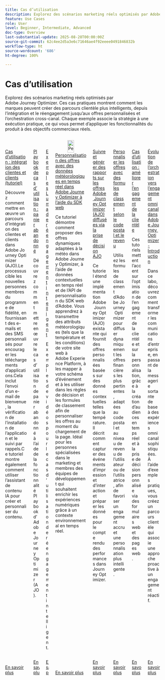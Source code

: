 ```yaml
---
title: Cas d’utilisation
description: Explorez des scénarios marketing réels optimisés par Adobe Journey Optimizer. Ces cas pratiques montrent comment les marques peuvent créer des parcours clientèle plus intelligents, depuis l’intégration et le réengagement jusqu’aux offres personnalisées et l’orchestration cross-canal. Chaque exemple associe la stratégie à une exécution pratique, ce qui vous permet d’appliquer les fonctionnalités du produit à des objectifs commerciaux réels.
feature: Use Cases
role: User
level: Beginner, Intermediate, Advanced
doc-type: Overview
last-substantial-update: 2025-08-28T00:00:00Z
source-git-commit: 62c4ee2d5a3e6c71646ae4f92eeee0491846832b
workflow-type: ht
source-wordcount: '686'
ht-degree: 100%

---
```



# Cas d’utilisation

Explorez des scénarios marketing réels optimisés par Adobe Journey Optimizer. Ces cas pratiques montrent comment les marques peuvent créer des parcours clientèle plus intelligents, depuis l’intégration et le réengagement jusqu’aux offres personnalisées et l’orchestration cross-canal. Chaque exemple associe la stratégie à une exécution pratique, ce qui vous permet d’appliquer les fonctionnalités du produit à des objectifs commerciaux réels.

<!-- CARDS
* https://experienceleague.adobe.com/fr/docs/journey-optimizer-learn/tutorials/use-cases/customer-onboarding
* https://experienceleague.adobe.com/fr/docs/journey-optimizer-learn/tutorials/use-cases/abandoned-cart
* https://experienceleague.adobe.com/fr/docs/experience-platform/rtcdp/use-cases/personalization-insights-engagement/use-cases-luma
* https://experienceleague.adobe.com/fr/docs/journey-optimizer-learn/personalizing-offers-with-real-time-weather-data/introduction
* https://experienceleague.adobe.com/fr/docs/journey-optimizer-learn/reporting-on-ajo-od/introduction
* https://experienceleague.adobe.com/fr/docs/journey-optimizer-learn/personalizing-offers-with-ranking-formulas-based-on-user-zip-code-and-income/introduction
* https://experienceleague.adobe.com/fr/docs/journey-optimizer-learn/tutorials/use-cases/enhance-customer-engagement
* https://experienceleague.adobe.com/fr/docs/journey-optimizer-learn/scaling-orchestration-to-omnichannel-engagement/introduction
-->
<!-- START CARDS HTML - DO NOT MODIFY BY HAND -->
<div class="columns">
    <div class="column is-half-tablet is-half-desktop is-one-third-widescreen" aria-label="Use Case - Customer Onboarding (Tutorial)">
        <div class="card" style="height: 100%; display: flex; flex-direction: column; height: 100%;">
            <div class="card-image">
                <figure class="image x-is-16by9">
                    <a href="https://experienceleague.adobe.com/fr/docs/journey-optimizer-learn/tutorials/use-cases/customer-onboarding" title="Cas d’utilisation : intégration des clientes et clients (tutoriel)" target="_blank" rel="referrer">
                        <img class="is-bordered-r-small" src="https://video.tv.adobe.com/v/3440652/?format=jpeg&nocache=1756417587791&captions=fre_fr" alt="Cas d’utilisation : intégration des clientes et clients (tutoriel)"
                             style="width: 100%; aspect-ratio: 16 / 9; object-fit: cover; overflow: hidden; display: block; margin: auto;">
                    </a>
                </figure>
            </div>
            <div class="card-content is-padded-small" style="display: flex; flex-direction: column; flex-grow: 1; justify-content: space-between;">
                <div class="top-card-content">
                    <p class="headline is-size-6 has-text-weight-bold">
                        <a href="https://experienceleague.adobe.com/fr/docs/journey-optimizer-learn/tutorials/use-cases/customer-onboarding" target="_blank" rel="referrer" title="Cas d’utilisation : intégration des clientes et clients (tutoriel)">Cas d’utilisation : intégration des clientes et clients (tutoriel)</a>
                    </p>
                    <p class="is-size-6">Découvrez comment mettre en œuvre un parcours d’intégration des clientes et clients dans Adobe Journey Optimizer (AJO).Le processus cible les nouvelles personnes membres du programme de fidélité, en fournissant des e-mails et des SMS personnalisés pour encourager les téléchargements d’applications.Cela inclut l’envoi d’un e-mail de bienvenue, la vérification de l’installation de l’application et le suivi par rappels.Ce tutoriel montre également comment utiliser l’assistant de contenu IA pour créer et personnaliser du contenu.</p>
                </div>
                <a href="https://experienceleague.adobe.com/fr/docs/journey-optimizer-learn/tutorials/use-cases/customer-onboarding" target="_blank" rel="referrer" class="spectrum-Button spectrum-Button--outline spectrum-Button--primary spectrum-Button--sizeM" style="align-self: flex-start; margin-top: 1rem;">
                    <span class="spectrum-Button-label has-no-wrap has-text-weight-bold">En savoir plus</span>
                </a>
            </div>
        </div>
    </div>
    <div class="column is-half-tablet is-half-desktop is-one-third-widescreen" aria-label="Use Case Playbook - Abandoned shopping cart">
        <div class="card" style="height: 100%; display: flex; flex-direction: column; height: 100%;">
            <div class="card-image">
                <figure class="image x-is-16by9">
                    <a href="https://experienceleague.adobe.com/fr/docs/journey-optimizer-learn/tutorials/use-cases/abandoned-cart" title="Playbook de cas d’utilisation : panier abandonné" target="_blank" rel="referrer">
                        <img class="is-bordered-r-small" src="https://video.tv.adobe.com/v/3443966/?format=jpeg&nocache=1756417587818&captions=fre_fr" alt="Playbook de cas d’utilisation : panier abandonné"
                             style="width: 100%; aspect-ratio: 16 / 9; object-fit: cover; overflow: hidden; display: block; margin: auto;">
                    </a>
                </figure>
            </div>
            <div class="card-content is-padded-small" style="display: flex; flex-direction: column; flex-grow: 1; justify-content: space-between;">
                <div class="top-card-content">
                    <p class="headline is-size-6 has-text-weight-bold">
                        <a href="https://experienceleague.adobe.com/fr/docs/journey-optimizer-learn/tutorials/use-cases/abandoned-cart" target="_blank" rel="referrer" title="Playbook de cas d’utilisation : panier abandonné">Playbook de cas d’utilisation : panier abandonné</a>
                    </p>
                    <p class="is-size-6">Découvrez comment mettre en œuvre le cas d’utilisation de panier abandonné à l’aide de la fonctionnalité Playbook d’Adobe Journey Optimizer (AJO).</p>
                </div>
                <a href="https://experienceleague.adobe.com/fr/docs/journey-optimizer-learn/tutorials/use-cases/abandoned-cart" target="_blank" rel="referrer" class="spectrum-Button spectrum-Button--outline spectrum-Button--primary spectrum-Button--sizeM" style="align-self: flex-start; margin-top: 1rem;">
                    <span class="spectrum-Button-label has-no-wrap has-text-weight-bold">En savoir plus</span>
                </a>
            </div>
        </div>
    </div>
    <div class="column is-half-tablet is-half-desktop is-one-third-widescreen" aria-label="Intelligent Re-engagement Luma examples">
        <div class="card" style="height: 100%; display: flex; flex-direction: column; height: 100%;">
            <div class="card-image">
                <figure class="image x-is-16by9">
                    <a href="https://experienceleague.adobe.com/fr/docs/experience-platform/rtcdp/use-cases/personalization-insights-engagement/use-cases-luma" title="Exemples Luma de réengagement intelligent" target="_blank" rel="referrer">
                        <img class="is-bordered-r-small" src="https://video.tv.adobe.com/v/3454266/?format=jpeg&nocache=1756417587792&captions=fre_fr" alt="Exemples Luma de réengagement intelligent"
                             style="width: 100%; aspect-ratio: 16 / 9; object-fit: cover; overflow: hidden; display: block; margin: auto;">
                    </a>
                </figure>
            </div>
            <div class="card-content is-padded-small" style="display: flex; flex-direction: column; flex-grow: 1; justify-content: space-between;">
                <div class="top-card-content">
                    <p class="headline is-size-6 has-text-weight-bold">
                        <a href="https://experienceleague.adobe.com/fr/docs/experience-platform/rtcdp/use-cases/personalization-insights-engagement/use-cases-luma" target="_blank" rel="referrer" title="Exemples Luma de réengagement intelligent">Exemples Luma de réengagement intelligent </a>
                    </p>
                    <p class="is-size-6">Exemples de vidéos pour le cas d’utilisation de réengagement intelligent.</p>
                </div>
                <a href="https://experienceleague.adobe.com/fr/docs/experience-platform/rtcdp/use-cases/personalization-insights-engagement/use-cases-luma" target="_blank" rel="referrer" class="spectrum-Button spectrum-Button--outline spectrum-Button--primary spectrum-Button--sizeM" style="align-self: flex-start; margin-top: 1rem;">
                    <span class="spectrum-Button-label has-no-wrap has-text-weight-bold">En savoir plus</span>
                </a>
            </div>
        </div>
    </div>
    <div class="column is-half-tablet is-half-desktop is-one-third-widescreen" aria-label="Personalizing Offers with Real-Time Weather Data in Adobe Journey Optimizer using Web SDK">
        <div class="card" style="height: 100%; display: flex; flex-direction: column; height: 100%;">
            <div class="card-image">
                <figure class="image x-is-16by9">
                    <a href="https://experienceleague.adobe.com/fr/docs/journey-optimizer-learn/personalizing-offers-with-real-time-weather-data/introduction" title="Personnalisation des offres avec des données météorologiques en temps réel dans Adobe Journey Optimizer à l’aide du SDK web" target="_blank" rel="referrer">
                        <img class="is-bordered-r-small" src="https://experienceleague.adobe.com/fr/docs/journey-optimizer-learn/personalizing-offers-with-real-time-weather-data/introduction./media_11e634b7fcda118d76753129e5511697a1e5145de.png?width=400&format=png&optimize=medium" alt="Personnalisation des offres avec des données météorologiques en temps réel dans Adobe Journey Optimizer à l’aide du SDK web"
                             style="width: 100%; aspect-ratio: 16 / 9; object-fit: cover; overflow: hidden; display: block; margin: auto;">
                    </a>
                </figure>
            </div>
            <div class="card-content is-padded-small" style="display: flex; flex-direction: column; flex-grow: 1; justify-content: space-between;">
                <div class="top-card-content">
                    <p class="headline is-size-6 has-text-weight-bold">
                        <a href="https://experienceleague.adobe.com/fr/docs/journey-optimizer-learn/personalizing-offers-with-real-time-weather-data/introduction" target="_blank" rel="referrer" title="Personnalisation des offres avec des données météorologiques en temps réel dans Adobe Journey Optimizer à l’aide du SDK web">Personnalisation des offres avec des données météorologiques en temps réel dans Adobe Journey Optimizer à l’aide du SDK web</a>
                    </p>
                    <p class="is-size-6">Ce tutoriel démontre comment proposer des offres dynamiques adaptées à la météo dans Adobe Journey Optimizer, à l’aide de données contextuelles en temps réel et de l’API de personnalisation du SDK web d’Adobe. Vous apprendrez à transmettre des attributs météorologiques (tels que la température et les conditions) de votre site web à Adobe Experience Platform, à les mapper à votre schéma d’événement et à les utiliser dans les règles de décision et les formules de classement afin de personnaliser les offres au moment du chargement de la page. Idéal pour les personnes spécialisées dans le marketing et membres des équipes de développement qui souhaitent enrichir les expériences numériques grâce à un contexte environnemental en temps réel.</p>
                </div>
                <a href="https://experienceleague.adobe.com/fr/docs/journey-optimizer-learn/personalizing-offers-with-real-time-weather-data/introduction" target="_blank" rel="referrer" class="spectrum-Button spectrum-Button--outline spectrum-Button--primary spectrum-Button--sizeM" style="align-self: flex-start; margin-top: 1rem;">
                    <span class="spectrum-Button-label has-no-wrap has-text-weight-bold">En savoir plus</span>
                </a>
            </div>
        </div>
    </div>
    <div class="column is-half-tablet is-half-desktop is-one-third-widescreen" aria-label="Track and Report Adobe Journey Optimizer (AJO) Offers delivered via AJO Decisioning">
        <div class="card" style="height: 100%; display: flex; flex-direction: column; height: 100%;">
            <div class="card-image">
                <figure class="image x-is-16by9">
                    <a href="https://experienceleague.adobe.com/fr/docs/journey-optimizer-learn/reporting-on-ajo-od/introduction" title="Suivre et générer des rapports sur les offres Adobe Journey Optimizer (AJO) diffusées via la prise de décision AJO" target="_blank" rel="referrer">
                        <img class="is-bordered-r-small" src="https://experienceleague.adobe.com/fr/docs/journey-optimizer-learn/reporting-on-ajo-od/introduction./media_1fb3a58c60be3873b773f9ba694350319c4b8dc4f.png?width=400&format=png&optimize=medium" alt="Suivre et générer des rapports sur les offres Adobe Journey Optimizer (AJO) diffusées via la prise de décision AJO"
                             style="width: 100%; aspect-ratio: 16 / 9; object-fit: cover; overflow: hidden; display: block; margin: auto;">
                    </a>
                </figure>
            </div>
            <div class="card-content is-padded-small" style="display: flex; flex-direction: column; flex-grow: 1; justify-content: space-between;">
                <div class="top-card-content">
                    <p class="headline is-size-6 has-text-weight-bold">
                        <a href="https://experienceleague.adobe.com/fr/docs/journey-optimizer-learn/reporting-on-ajo-od/introduction" target="_blank" rel="referrer" title="Suivre et générer des rapports sur les offres Adobe Journey Optimizer (AJO) diffusées via la prise de décision AJO">Suivre et générer des rapports sur les offres Adobe Journey Optimizer (AJO) diffusées via la prise de décision AJO</a>
                    </p>
                    <p class="is-size-6">Ce tutoriel étend une implémentation Adobe Journey Optimizer (AJO) existante qui fournit des offres personnalisées basées sur des données contextuelles telles que la température. Il décrit comment capturer des événements d’impression et d’interaction et préparer les données pour le compte rendu des performances dans Journey Optimizer.</p>
                </div>
                <a href="https://experienceleague.adobe.com/fr/docs/journey-optimizer-learn/reporting-on-ajo-od/introduction" target="_blank" rel="referrer" class="spectrum-Button spectrum-Button--outline spectrum-Button--primary spectrum-Button--sizeM" style="align-self: flex-start; margin-top: 1rem;">
                    <span class="spectrum-Button-label has-no-wrap has-text-weight-bold">En savoir plus</span>
                </a>
            </div>
        </div>
    </div>
    <div class="column is-half-tablet is-half-desktop is-one-third-widescreen" aria-label="Personalize Offers with Ranking formulas Based on Zip Code and Income">
        <div class="card" style="height: 100%; display: flex; flex-direction: column; height: 100%;">
            <div class="card-image">
                <figure class="image x-is-16by9">
                    <a href="https://experienceleague.adobe.com/fr/docs/journey-optimizer-learn/personalizing-offers-with-ranking-formulas-based-on-user-zip-code-and-income/introduction" title="Personnaliser les offres avec des formules de classement selon le code postal et le revenu" target="_blank" rel="referrer">
                        <img class="is-bordered-r-small" src="https://cdn.experienceleague.adobe.com/thumb/exl-cards/tutorial.png" alt="Personnaliser les offres avec des formules de classement selon le code postal et le revenu"
                             style="width: 100%; aspect-ratio: 16 / 9; object-fit: cover; overflow: hidden; display: block; margin: auto;">
                    </a>
                </figure>
            </div>
            <div class="card-content is-padded-small" style="display: flex; flex-direction: column; flex-grow: 1; justify-content: space-between;">
                <div class="top-card-content">
                    <p class="headline is-size-6 has-text-weight-bold">
                        <a href="https://experienceleague.adobe.com/fr/docs/journey-optimizer-learn/personalizing-offers-with-ranking-formulas-based-on-user-zip-code-and-income/introduction" target="_blank" rel="referrer" title="Personnaliser les offres avec des formules de classement selon le code postal et le revenu">Personnaliser les offres avec des formules de classement selon le code postal et le revenu</a>
                    </p>
                    <p class="is-size-6">Utilisez les formules de classement d’Adobe Journey Optimizer pour diffuser dynamiquement les offres financières les plus pertinentes, adaptées au code postal et au niveau de revenu de l’utilisateur ou de l’utilisatrice, afin de favoriser un engagement accru et une personnalisation plus intelligente.</p>
                </div>
                <a href="https://experienceleague.adobe.com/fr/docs/journey-optimizer-learn/personalizing-offers-with-ranking-formulas-based-on-user-zip-code-and-income/introduction" target="_blank" rel="referrer" class="spectrum-Button spectrum-Button--outline spectrum-Button--primary spectrum-Button--sizeM" style="align-self: flex-start; margin-top: 1rem;">
                    <span class="spectrum-Button-label has-no-wrap has-text-weight-bold">En savoir plus</span>
                </a>
            </div>
        </div>
    </div>
    <div class="column is-half-tablet is-half-desktop is-one-third-widescreen" aria-label="Use Case - Enhance customer engagement">
        <div class="card" style="height: 100%; display: flex; flex-direction: column; height: 100%;">
            <div class="card-image">
                <figure class="image x-is-16by9">
                    <a href="https://experienceleague.adobe.com/fr/docs/journey-optimizer-learn/tutorials/use-cases/enhance-customer-engagement" title="Cas d’utilisation : améliorer l’engagement de la clientèle" target="_blank" rel="referrer">
                        <img class="is-bordered-r-small" src="https://cdn.experienceleague.adobe.com/thumb/exl-cards/tutorial.png" alt="Cas d’utilisation : améliorer l’engagement de la clientèle"
                             style="width: 100%; aspect-ratio: 16 / 9; object-fit: cover; overflow: hidden; display: block; margin: auto;">
                    </a>
                </figure>
            </div>
            <div class="card-content is-padded-small" style="display: flex; flex-direction: column; flex-grow: 1; justify-content: space-between;">
                <div class="top-card-content">
                    <p class="headline is-size-6 has-text-weight-bold">
                        <a href="https://experienceleague.adobe.com/fr/docs/journey-optimizer-learn/tutorials/use-cases/enhance-customer-engagement" target="_blank" rel="referrer" title="Cas d’utilisation : améliorer l’engagement de la clientèle">Cas d’utilisation : améliorer l’engagement de la clientèle</a>
                    </p>
                    <p class="is-size-6">Ces tutoriels mettent l’accent sur l’optimisation de l’engagement de la clientèle et sur la personnalisation, grâce à la création d’audiences en temps réel et à la prise de décision personnalisée via des formulaires web et des pages web.</p>
                </div>
                <a href="https://experienceleague.adobe.com/fr/docs/journey-optimizer-learn/tutorials/use-cases/enhance-customer-engagement" target="_blank" rel="referrer" class="spectrum-Button spectrum-Button--outline spectrum-Button--primary spectrum-Button--sizeM" style="align-self: flex-start; margin-top: 1rem;">
                    <span class="spectrum-Button-label has-no-wrap has-text-weight-bold">En savoir plus</span>
                </a>
            </div>
        </div>
    </div>
    <div class="column is-half-tablet is-half-desktop is-one-third-widescreen" aria-label="Scaling orchestration to omnichannel engagement in Adobe Journey Optimizer - Introduction">
        <div class="card" style="height: 100%; display: flex; flex-direction: column; height: 100%;">
            <div class="card-image">
                <figure class="image x-is-16by9">
                    <a href="https://experienceleague.adobe.com/fr/docs/journey-optimizer-learn/scaling-orchestration-to-omnichannel-engagement/introduction" title="Évolution de l’orchestration vers l’engagement omnicanal dans Adobe Journey Optimizer - Introduction" target="_blank" rel="referrer">
                        <img class="is-bordered-r-small" src="https://video.tv.adobe.com/v/3457828/?format=jpeg&nocache=1756417587802" alt="Évolution de l’orchestration vers l’engagement omnicanal dans Adobe Journey Optimizer - Introduction"
                             style="width: 100%; aspect-ratio: 16 / 9; object-fit: cover; overflow: hidden; display: block; margin: auto;">
                    </a>
                </figure>
            </div>
            <div class="card-content is-padded-small" style="display: flex; flex-direction: column; flex-grow: 1; justify-content: space-between;">
                <div class="top-card-content">
                    <p class="headline is-size-6 has-text-weight-bold">
                        <a href="https://experienceleague.adobe.com/fr/docs/journey-optimizer-learn/scaling-orchestration-to-omnichannel-engagement/introduction" target="_blank" rel="referrer" title="Évolution de l’orchestration vers l’engagement omnicanal dans Adobe Journey Optimizer - Introduction">Évolution de l’orchestration vers l’engagement omnicanal dans Adobe Journey Optimizer - Introduction</a>
                    </p>
                    <p class="is-size-6">Dans ce labo, découvrez comment transformer les communications d’entreprise, en passant de la messagerie sortante de base à des expériences omnicanal sophistiquées. À l’aide d’exemples pratiques, vous créez un parcours clientèle qui associe une approche proactive à un engagement réactif.</p>
                </div>
                <a href="https://experienceleague.adobe.com/fr/docs/journey-optimizer-learn/scaling-orchestration-to-omnichannel-engagement/introduction" target="_blank" rel="referrer" class="spectrum-Button spectrum-Button--outline spectrum-Button--primary spectrum-Button--sizeM" style="align-self: flex-start; margin-top: 1rem;">
                    <span class="spectrum-Button-label has-no-wrap has-text-weight-bold">En savoir plus</span>
                </a>
            </div>
        </div>
    </div>
</div>
<!-- END CARDS HTML - DO NOT MODIFY BY HAND -->
